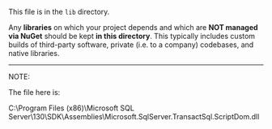 This file is in the `lib` directory.

Any **libraries** on which your project depends and which are **NOT managed via NuGet** should be kept **in this directory**.
This typically includes custom builds of third-party software, private (i.e. to a company) codebases, and native libraries.

---
NOTE: 

The file here is:

C:\Program Files (x86)\Microsoft SQL Server\130\SDK\Assemblies\Microsoft.SqlServer.TransactSql.ScriptDom.dll